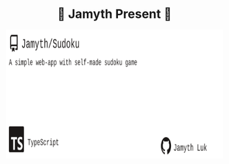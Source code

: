 <!-- built at 12/31/2023, 2:10:54 PM -->
<h1 align="center">
🎉 Jamyth Present 🎉
</h1>
<p align="center">
    <a href="https://github.com/Jamyth/Sudoku">
        <img width="1000" height="300" src="./readme.svg" />
    </a>
</p>